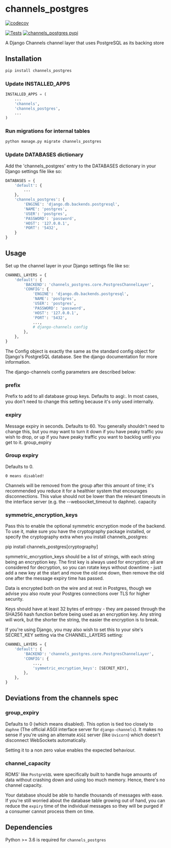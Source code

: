 # channels_postgres

[![codecov](https://codecov.io/gh/danidee10/channels_postgres/graph/badge.svg?token=47JCO35QEB)](https://codecov.io/gh/danidee10/channels_postgres)

[![Tests](https://github.com/danidee10/channels_postgres/actions/workflows/tests.yml/badge.svg)](https://github.com/danidee10/channels_postgres/actions/workflows/tests.yml) [![channels_postgres pypi](https://img.shields.io/pypi/v/channels_postgres.svg)](https://pypi.python.org/pypi/channels_postgres)


A Django Channels channel layer that uses PostgreSQL as its backing store

## Installation

```bash
pip install channels_postgres
```

### Update INSTALLED_APPS

```python
INSTALLED_APPS = (
    ...
    'channels',
    'channels_postgres',
    ...
)
```

### Run migrations for internal tables
```bash
python manage.py migrate channels_postgres
```

### Update DATABASES dictionary

Add the 'channels_postgres' entry to the DATABASES dictionary in your Django settings file like so:

```python
DATABASES = {
	'default': {
		...
	},
	'channels_postgres': {
		'ENGINE': 'django.db.backends.postgresql',
		'NAME': 'postgres',
		'USER': 'postgres',
		'PASSWORD': 'password',
		'HOST': '127.0.0.1',
		'PORT': '5432',
	}
}
```

## Usage

Set up the channel layer in your Django settings file like so:

```python
CHANNEL_LAYERS = {
    'default': {
        'BACKEND': 'channels_postgres.core.PostgresChannelLayer',
        'CONFIG': {
            'ENGINE': 'django.db.backends.postgresql',
            'NAME': 'postgres',
            'USER': 'postgres',
            'PASSWORD': 'password',
            'HOST': '127.0.0.1',
            'PORT': '5432',
            ...,
            # django-channels config
        },
    },
}
```

The Config object is exactly the same as the standard config object for Django's PostgreSQL database. See the django documentation for more information.

The django-channels config parameters are described below:

### prefix

Prefix to add to all database group keys. Defaults to asgi:. In most cases, you don't need to change this setting because it's only used internally.

### expiry

Message expiry in seconds. Defaults to 60. You generally shouldn't need to change this, but you may want to turn it down if you have peaky traffic you wish to drop, or up if you have peaky traffic you want to backlog until you get to it.
group_expiry

### Group expiry

Defaults to 0.

`0 means disabled!` 

Channels will be removed from the group after this amount of time; it's recommended you reduce it for a healthier system that encourages disconnections. This value should not be lower than the relevant timeouts in the interface server (e.g. the --websocket_timeout to daphne).
capacity

### symmetric_encryption_keys

Pass this to enable the optional symmetric encryption mode of the backend. To use it, make sure you have the cryptography package installed, or specify the cryptography extra when you install channels_postgres:

pip install channels_postgres[cryptography]

symmetric_encryption_keys should be a list of strings, with each string being an encryption key. The first key is always used for encryption; all are considered for decryption, so you can rotate keys without downtime - just add a new key at the start and move the old one down, then remove the old one after the message expiry time has passed.

Data is encrypted both on the wire and at rest in Postgres, though we advise you also route your Postgres connections over TLS for higher security.

Keys should have at least 32 bytes of entropy - they are passed through the SHA256 hash function before being used as an encryption key. Any string will work, but the shorter the string, the easier the encryption is to break.

If you're using Django, you may also wish to set this to your site's SECRET_KEY setting via the CHANNEL_LAYERS setting:

```python
CHANNEL_LAYERS = {
    'default': {
        'BACKEND': 'channels_postgres.core.PostgresChannelLayer',
        'CONFIG': {
            ...,
            'symmetric_encryption_keys': [SECRET_KEY],
        },
    },
}
```

## Deviations from the channels spec

### group_expiry

Defaults to 0 (which means disabled). This option is tied too closely to `daphne` (The official ASGI interface server for `django-channels`). It makes no sense if you're using an alternate `ASGI` server (like `Uvicorn`) which doesn't disconnect WebSockets automatically.

Setting it to a non zero value enables the expected behaviour.

### channel_capacity

RDMS' like `PostgreSQL` were specifically built to handle huge amounts of data without crashing down and using too much memory. Hence, there's no channel capacity.

Your database should be able to handle thousands of messages with ease. If you're still worried about the database table growing out of hand, you can reduce the `expiry` time of the individual messages so they will be purged if a consumer cannot process them on time.

## Dependencies

Python >= 3.6 is required for `channels_postgres`
